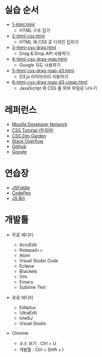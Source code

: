 # 실습 순서

- [1-html.html](1-html.html)
  - HTML 구조 잡기
- [2-html-css.html](2-html-css.html)
  - HTML 에 CSS 로 디자인 입히기
- [3-html-css-drag.html](3-html-css-drag.html)
  - Drag & Drop API 사용하기
- [4-html-css-drag-map.html](4-html-css-drag-map.html)
  - Google 지도 사용하기
- [5-html-css-drag-map-d3.html](5-html-css-drag-map-d3.html)
  - D3.js 라이브러리 사용하기
- [6-html-css-drag-map-d3-clean.html](6-html-css-drag-map-d3-clean.html)
  - JavaScript 와 CSS 를 외부 파일로 나누기

# 레퍼런스

- [Mozilla Developer Network](http://developer.mozilla.org/ko/docs/Web)
- [CSS Tutorial (한국어)](http://ko.learnlayout.com)
- [CSS Zen Garden](http://www.csszengarden.com)
- [Stack Overflow](http://stackoverflow.com)
- [GitHub](http://github.com)
- [Google](http://google.com)

# 연습장

- [JSFiddle](http://jsfiddle.net)
- [CodePen](http://codepen.io)
- [JS Bin](http://jsbin.com)

# 개발툴

- 무료 에디터
	- AcroEdit
	- Notepad++
	- Atom
	- Visual Studio Code
	- Eclipse
	- Brackets
	- Vim
	- Emacs
	- Sublime Text

- 유료 에디터
	- Editplus
	- UltraEdit
	- IntelliJ
	- Visual Studio

- Chrome
	- 소스 보기 : Ctrl + U
	- 개발툴 : Ctrl + Shift + I
